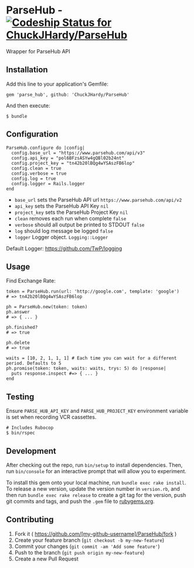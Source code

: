 # ParseHub - [ ![Codeship Status for ChuckJHardy/ParseHub](https://codeship.com/projects/d4ebc830-35e7-0133-2e9b-0e2f5121d0d5/status?branch=master)](https://codeship.com/projects/100845)

Wrapper for ParseHub API

## Installation

Add this line to your application's Gemfile:

    gem 'parse_hub', github: 'ChuckJHardy/ParseHub'

And then execute:

    $ bundle

## Configuration

    ParseHub.configure do |config|
      config.base_url = "https://www.parsehub.com/api/v3"
      config.api_key = "pol6BFzsASYw4gQBl02b24nt"
      config.project_key = "tn42b20lBQg4wYSAszFB6lop"
      config.clean = true
      config.verbose = true
      config.log = true
      config.logger = Rails.logger
    end

* `base_url` sets the ParseHub API url `https://www.parsehub.com/api/v2`
* `api_key` sets the ParseHub API Key `nil`
* `project_key` sets the ParseHub Project Key `nil`
* `clean` removes each run when complete `false`
* `verbose` should all output be printed to STDOUT `false`
* `log` should log message be logged `false`
* `logger` Logger object. `Logging::Logger`

Default Logger: https://github.com/TwP/logging

## Usage

Find Exchange Rate:

    token = ParseHub.run(url: 'http://google.com', template: 'google')
    # => tn42b20lBQg4wYSAszFB6lop

    ph = ParseHub.new(token: token)
    ph.answer
    # => { ... }

    ph.finished?
    # => true

    ph.delete
    # => true

    waits = [10, 2, 1, 1, 1] # Each time you can wait for a different period. Defaults to 5
    ph.promise(token: token, waits: waits, trys: 5) do |response|
      puts response.inspect #=> { ... }
    end

## Testing

Ensure `PARSE_HUB_API_KEY` and `PARSE_HUB_PROJECT_KEY` environment variable is set when recording VCR cassettes.

    # Includes Rubocop
    $ bin/rspec

## Development

After checking out the repo, run `bin/setup` to install dependencies. Then, run `bin/console` for an interactive prompt that will allow you to experiment.

To install this gem onto your local machine, run `bundle exec rake install`. To release a new version, update the version number in `version.rb`, and then run `bundle exec rake release` to create a git tag for the version, push git commits and tags, and push the `.gem` file to [rubygems.org](https://rubygems.org).

## Contributing

1. Fork it ( https://github.com/[my-github-username]/ParseHub/fork )
2. Create your feature branch (`git checkout -b my-new-feature`)
3. Commit your changes (`git commit -am 'Add some feature'`)
4. Push to the branch (`git push origin my-new-feature`)
5. Create a new Pull Request
